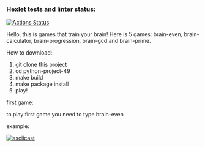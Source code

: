 ### Hexlet tests and linter status:
[![Actions Status](https://github.com/Ilia-Ivankov/python-project-49/actions/workflows/hexlet-check.yml/badge.svg)](https://github.com/Ilia-Ivankov/python-project-49/actions)

Hello, this is games that train your brain!
Here is 5 games: brain-even, brain-calculator, brain-progression, brain-gcd and brain-prime.

How to download:
1. git clone this project
2. cd python-project-49
3. make build
4. make package install
5. play!

first game:

to play first game you need to type brain-even

example:

[![asciicast](https://asciinema.org/a/7YagtdxtfgKlF8p8atF3Pj2XB.svg)](https://asciinema.org/a/7YagtdxtfgKlF8p8atF3Pj2XB)



